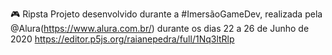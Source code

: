 🎮 Ripsta
Projeto desenvolvido durante a #ImersãoGameDev, realizada pela @Alura(https://www.alura.com.br/) durante os dias 22 a 26 de Junho de 2020
https://editor.p5js.org/raianepedra/full/1Nq3ltRlp
